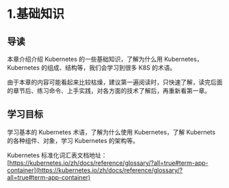 # 1.基础知识

## 导读

本章介绍介绍 Kubernetes 的一些基础知识，了解为什么用 Kubernetes，Kubernetes 的组成、结构等，我们会学习到很多 K8S 的术语。

由于本章的内容可能看起来比较枯燥，建议第一遍阅读时，只快速了解，读完后面的章节后、练习命令、上手实践，对各方面的技术了解后，再重新看第一章。

## 学习目标

学习基本的 Kubernetes 术语，了解为什么使用 Kubernetes，了解 Kubernets 的各种组件、对象，学习 Kubernetes 的架构等。

Kubernetes 标准化词汇表文档地址： [https://kubernetes.io/zh/docs/reference/glossary/?all=true#term-app-container](https://kubernetes.io/zh/docs/reference/glossary/?all=true#term-app-container)
